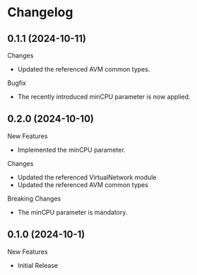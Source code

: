 # Changelog

## 0.1.1 (2024-10-11)

Changes

- Updated the referenced AVM common types.

Bugfix

- The recently introduced minCPU parameter is now applied.

## 0.2.0 (2024-10-10)

New Features

- Implemented the minCPU parameter.

Changes

- Updated the referenced VirtualNetwork module
- Updated the referenced AVM common types

Breaking Changes

- The minCPU parameter is mandatory.

## 0.1.0 (2024-10-1)

New Features

- Initial Release

<!-- Template for a new version
## unreleased

New Features

- new feature

Changes

- this changed
- and this also

Bugfixes

- the deployment does now deploy with the correct settings

Breaking Changes

- none
-->
